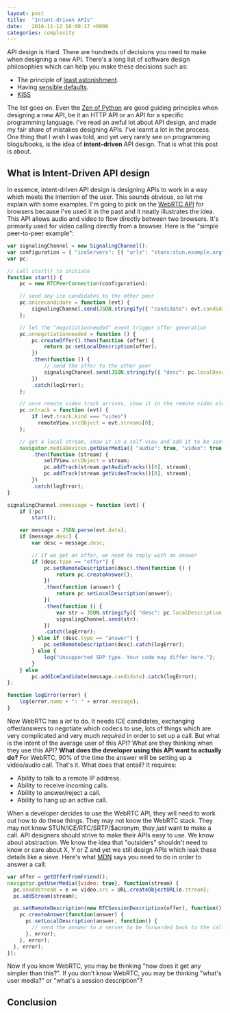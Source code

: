 ```yaml
---
layout: post
title:  "Intent-driven APIs"
date:   2016-11-12 18:00:17 +0000
categories: complexity
---
```


API design is Hard. There are hundreds of decisions you need to make when designing a new API.
There's a long list of software design philosophies which can help you make these decisions such as:
 - The principle of [least astonishment](https://en.wikipedia.org/wiki/Principle_of_least_astonishment).
 - Having [sensible defaults](https://en.wikipedia.org/wiki/Convention_over_configuration).
 - [KISS](https://en.wikipedia.org/wiki/KISS_principle)

The list goes on. Even the [Zen of Python](https://en.wikipedia.org/wiki/Zen_of_Python) are good guiding
principles when designing a new API, be it an HTTP API or an API for a specific programming language. I've
read an awful lot about API design, and made my fair share of mistakes designing APIs. I've learnt a lot in
the process. One thing that I wish I was told, and yet very rarely see on programming blogs/books, is the
idea of **intent-driven** API design. That is what this post is about.

## What is Intent-Driven API design

In essence, intent-driven API design is designing APIs to work in a way which meets the intention
of the user. This sounds obvious, so let me explain with some examples. I'm going to pick on the
[WebRTC API](https://w3c.github.io/webrtc-pc/#simple-peer-to-peer-example) for browsers because I've used
it in the past and it neatly illustrates the idea. This API allows audio and video to flow directly between
two browsers. It's primarily used for video calling directly from a browser.
Here is the "simple peer-to-peer example":

```js
var signalingChannel = new SignalingChannel();
var configuration = { "iceServers": [{ "urls": "stuns:stun.example.org" }] };
var pc;

// call start() to initiate
function start() {
    pc = new RTCPeerConnection(configuration);

    // send any ice candidates to the other peer
    pc.onicecandidate = function (evt) {
        signalingChannel.send(JSON.stringify({ "candidate": evt.candidate }));
    };

    // let the "negotiationneeded" event trigger offer generation
    pc.onnegotiationneeded = function () {
        pc.createOffer().then(function (offer) {
            return pc.setLocalDescription(offer);
        })
        .then(function () {
            // send the offer to the other peer
            signalingChannel.send(JSON.stringify({ "desc": pc.localDescription }));
        })
        .catch(logError);
    };

    // once remote video track arrives, show it in the remote video element
    pc.ontrack = function (evt) {
        if (evt.track.kind === "video")
          remoteView.srcObject = evt.streams[0];
    };

    // get a local stream, show it in a self-view and add it to be sent
    navigator.mediaDevices.getUserMedia({ "audio": true, "video": true })
        .then(function (stream) {
            selfView.srcObject = stream;
            pc.addTrack(stream.getAudioTracks()[0], stream);
            pc.addTrack(stream.getVideoTracks()[0], stream);
        })
        .catch(logError);
}

signalingChannel.onmessage = function (evt) {
    if (!pc)
        start();

    var message = JSON.parse(evt.data);
    if (message.desc) {
        var desc = message.desc;

        // if we get an offer, we need to reply with an answer
        if (desc.type == "offer") {
            pc.setRemoteDescription(desc).then(function () {
                return pc.createAnswer();
            })
            .then(function (answer) {
                return pc.setLocalDescription(answer);
            })
            .then(function () {
                var str = JSON.stringify({ "desc": pc.localDescription });
                signalingChannel.send(str);
            })
            .catch(logError);
        } else if (desc.type == "answer") {
            pc.setRemoteDescription(desc).catch(logError);
        } else {
            log("Unsupported SDP type. Your code may differ here.");
        }
    } else
        pc.addIceCandidate(message.candidate).catch(logError);
};

function logError(error) {
    log(error.name + ": " + error.message);
}
```

Now WebRTC has a *lot* to do. It needs ICE candidates, exchanging offer/answers to negotiate which
codecs to use, lots of things which are very complicated and very much *required* in order to set
up a call. But what is the intent of the average user of this API? What are they thinking when they
use this API? **What does the developer using this API want to actually do?** For WebRTC, 90% of the
time the answer will be setting up a video/audio call. That's it. What does that entail? It requires:
 - Ability to talk to a remote IP address.
 - Ability to receive incoming calls.
 - Ability to answer/reject a call.
 - Ability to hang up an active call.

When a developer decides to use the WebRTC API, they will need to work out how to do these things. They
may not know the WebRTC stack. They may not know STUN/ICE/RTC/SRTP/$acronym, they *just* want to make a call.
API designers should strive to make their APIs easy to use. We know about abstraction. We know the idea
that "outsiders" shouldn't need to know or care about X, Y or Z and yet we still design APIs which leak
these details like a sieve. Here's what [MDN](https://developer.mozilla.org/en-US/docs/Web/API/WebRTC_API/WebRTC_Basics#Answering_a_call)
says you need to do in order to answer a call:

```js
var offer = getOfferFromFriend();
navigator.getUserMedia({video: true}, function(stream) {
  pc.onaddstream = e => video.src = URL.createObjectURL(e.stream);
  pc.addStream(stream);

  pc.setRemoteDescription(new RTCSessionDescription(offer), function() {
    pc.createAnswer(function(answer) {
      pc.setLocalDescription(answer, function() {
        // send the answer to a server to be forwarded back to the caller (you)
      }, error);
    }, error);
  }, error);
});
```

Now if you know WebRTC, you may be thinking "how does it get any simpler than this?". If you don't know
WebRTC, you may be thinking "what's user media?" or "what's a session description"?

## Conclusion
